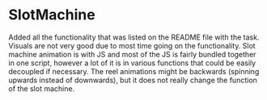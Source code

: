 # SlotMachine
Added all the functionality that was listed on the README file with the task.
Visuals are not very good due to most time going on the functionality.
Slot machine animation is with JS and most of the JS is fairly bundled together in one script, however a lot of it is in various functions that could be easily decoupled if necessary.
The reel animations might be backwards (spinning upwards instead of downwards), but it does not really change the function of the slot machine.
